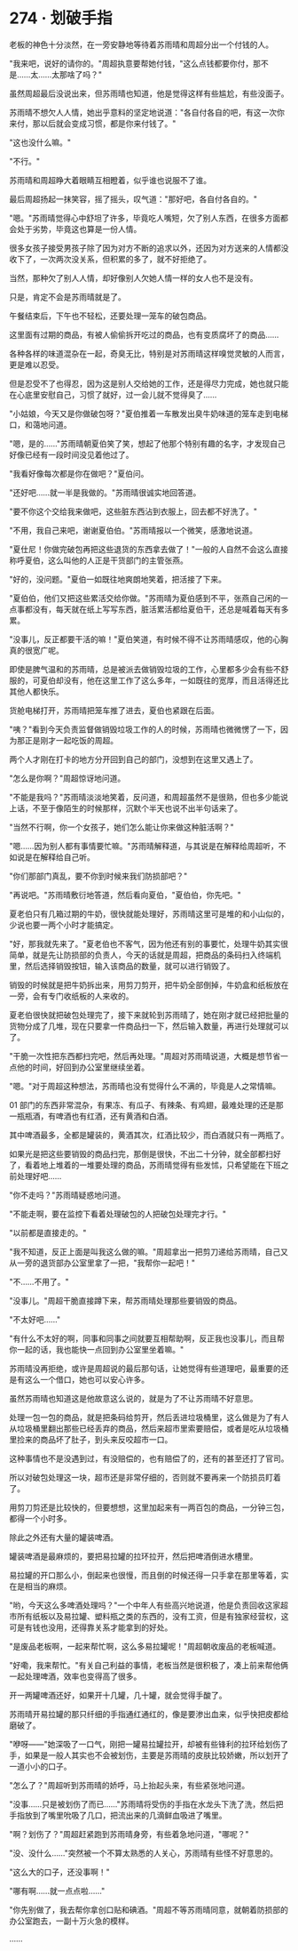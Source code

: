 <link rel="stylesheet" href="../styles/text.css" />
<h1>274 · 划破手指</h1>

老板的神色十分淡然，在一旁安静地等待着苏雨晴和周超分出一个付钱的人。

"我来吧，说好的请你的。"周超执意要帮她付钱，"这么点钱都要你付，那不是……太……太那啥了吗？"

虽然周超最后没说出来，但苏雨晴也知道，他是觉得这样有些尴尬，有些没面子。

苏雨晴不想欠人人情，她出乎意料的坚定地说道："各自付各自的吧，有这一次你来付，那以后就会变成习惯，都是你来付钱了。"

"这也没什么嘛。"

"不行。"

苏雨晴和周超睁大着眼睛互相瞪着，似乎谁也说服不了谁。

最后周超扬起一抹笑容，摇了摇头，叹气道："那好吧，各自付各自的。"

"嗯。"苏雨晴觉得心中舒坦了许多，毕竟吃人嘴短，欠了别人东西，在很多方面都会处于劣势，毕竟这也算是一份人情。

很多女孩子接受男孩子除了因为对方不断的追求以外，还因为对方送来的人情都没收下了，一次两次没关系，但积累的多了，就不好拒绝了。

当然，那种欠了别人人情，却好像别人欠她人情一样的女人也不是没有。

只是，肯定不会是苏雨晴就是了。

午餐结束后，下午也不轻松，还要处理一笼车的破包商品。

这里面有过期的商品，有被人偷偷拆开吃过的商品，也有变质腐坏了的商品……

各种各样的味道混杂在一起，奇臭无比，特别是对苏雨晴这样嗅觉灵敏的人而言，更是难以忍受。

但是忍受不了也得忍，因为这是别人交给她的工作，还是得尽力完成，她也就只能在心底里安慰自己，习惯了就好，过一会儿就不觉得臭了……

"小姑娘，今天又是你做破包呀？"夏伯推着一车散发出臭牛奶味道的笼车走到电梯口，和蔼地问道。

"嗯，是的……"苏雨晴朝夏伯笑了笑，想起了他那个特别有趣的名字，才发现自己好像已经有一段时间没见着他过了。

"我看好像每次都是你在做吧？"夏伯问。

"还好吧……就一半是我做的。"苏雨晴很诚实地回答道。

"要不你这个交给我来做吧，这些脏东西沾到衣服上，回去都不好洗了。"

"不用，我自己来吧，谢谢夏伯伯。"苏雨晴报以一个微笑，感激地说道。

"夏仕尼！你做完破包再把这些退货的东西拿去做了！"一般的人自然不会这么直接称呼夏伯，这么叫他的人正是干货部门的主管张燕。

"好的，没问题。"夏伯一如既往地爽朗地笑着，把活接了下来。

"夏伯伯，他们又把这些累活交给你做。"苏雨晴为夏伯感到不平，张燕自己闲的一点事都没有，每天就在纸上写写东西，脏活累活都给夏伯干，还总是喊着每天有多累。

"没事儿，反正都要干活的嘛！"夏伯笑道，有时候不得不让苏雨晴感叹，他的心胸真的很宽广呢。

即使是脾气温和的苏雨晴，总是被派去做销毁垃圾的工作，心里都多少会有些不舒服的，可夏伯却没有，他在这里工作了这么多年，一如既往的宽厚，而且活得还比其他人都快乐。

货舱电梯打开，苏雨晴把笼车推了进去，夏伯也紧跟在后面。

"咦？"看到今天负责监督做销毁垃圾工作的人的时候，苏雨晴也微微愣了一下，因为那正是刚才一起吃饭的周超。

两个人才刚在打卡的地方分开回到自己的部门，没想到在这里又遇上了。

"怎么是你啊？"周超惊讶地问道。

"不能是我吗？"苏雨晴淡淡地笑着，反问道，和周超虽然不是很熟，但也多少能说上话，不至于像陌生的时候那样，沉默个半天也说不出半句话来了。

"当然不行啊，你一个女孩子，她们怎么能让你来做这种脏活啊？"

"嗯……因为别人都有事情要忙嘛。"苏雨晴解释道，与其说是在解释给周超听，不如说是在解释给自己听。

"你们那部门真乱，要不你到时候来我们防损部吧？"

"再说吧。"苏雨晴敷衍地答道，然后看向夏伯，"夏伯伯，你先吧。"

夏老伯只有几箱过期的牛奶，很快就能处理好，苏雨晴这里可是堆的和小山似的，少说也要一两个小时才能搞定。

"好，那我就先来了。"夏老伯也不客气，因为他还有别的事要忙，处理牛奶其实很简单，就是先让防损部的负责人，今天的话就是周超，把商品的条码扫入终端机里，然后选择销毁按钮，输入该商品的数量，就可以进行销毁了。

销毁的时候就是把牛奶拆出来，用剪刀剪开，把牛奶全部倒掉，牛奶盒和纸板放在一旁，会有专门收纸板的人来收的。

夏老伯很快就把破包处理完了，接下来就轮到苏雨晴了，她在刚才就已经把批量的货物分成了几堆，现在只要拿一件商品扫一下，然后输入数量，再进行处理就可以了。

"干脆一次性把东西都扫完吧，然后再处理。"周超对苏雨晴说道，大概是想节省一点他的时间，好回到办公室里继续坐着。

"嗯。"对于周超这种想法，苏雨晴也没有觉得什么不满的，毕竟是人之常情嘛。

01 部门的东西非常混杂，有果冻、有瓜子、有辣条、有鸡翅，最难处理的还是那一瓶瓶酒，有啤酒也有红酒，还有黄酒和白酒。

其中啤酒最多，全都是罐装的，黄酒其次，红酒比较少，而白酒就只有一两瓶了。

如果光是把这些要销毁的商品扫完，那倒是很快，不出二十分钟，就全部都扫好了，看着地上堆着的一堆要处理的商品，苏雨晴觉得有些发怵，只希望能在下班之前处理好吧……

"你不走吗？"苏雨晴疑惑地问道。

"不能走啊，要在监控下看着处理破包的人把破包处理完才行。"

"以前都是直接走的。"

"我不知道，反正上面是叫我这么做的嘛。"周超拿出一把剪刀递给苏雨晴，自己又从一旁的退货部办公室里拿了一把，"我帮你一起吧！"

"不……不用了。"

"没事儿。"周超干脆直接蹲下来，帮苏雨晴处理那些要销毁的商品。

"不太好吧……"

"有什么不太好的啊，同事和同事之间就要互相帮助啊，反正我也没事儿，而且帮你一起的话，我也能快一点回到办公室里坐着嘛。"

苏雨晴没再拒绝，或许是周超说的最后那句话，让她觉得有些道理吧，最重要的还是有这么一个借口，她也可以安心许多。

虽然苏雨晴也知道这是他故意这么说的，就是为了不让苏雨晴不好意思。

处理一包一包的商品，就是把条码给剪开，然后丢进垃圾桶里，这么做是为了有人从垃圾桶里翻出那些已经丢弃的商品，然后来超市里索要赔偿，或者是吃从垃圾桶里捡来的商品坏了肚子，到头来反咬超市一口。

这种事情也不是没遇到过，有没赔偿的，也有赔偿了的，还有的甚至还打了官司。

所以对破包处理这一块，超市还是非常仔细的，否则就不要再来一个防损员盯着了。

用剪刀剪还是比较快的，但要想想，这里加起来有一两百包的商品，一分钟三包，都得一个小时多。

除此之外还有大量的罐装啤酒。

罐装啤酒是最麻烦的，要把易拉罐的拉环拉开，然后把啤酒倒进水槽里。

易拉罐的开口那么小，倒起来也很慢，而且倒的时候还得一只手拿在那里等着，实在是相当的麻烦。

"哟，今天这么多啤酒处理吗？"一个中年人有些高兴地说道，他是负责回收这家超市所有纸板以及易拉罐、塑料瓶之类的东西的，没有工资，但是有独家经营权，这可是有钱也没用，还得靠关系才能拿到的好处。

"是废品老板啊，一起来帮忙啊，这么多易拉罐呢！"周超朝收废品的老板喊道。

"好嘞，我来帮忙。"有关自己利益的事情，老板当然是很积极了，凑上前来帮他俩一起处理啤酒，效率也变得高了很多。

开一两罐啤酒还好，如果开十几罐，几十罐，就会觉得手酸了。

苏雨晴开易拉罐的那只纤细的手指通红通红的，像是要渗出血来，似乎快把皮都给磨破了。

"咿呀——"她深吸了一口气，刚把一罐易拉罐拉开，却被有些锋利的拉环给划伤了手，如果是一般人其实也不会被划伤，主要是苏雨晴的皮肤比较娇嫩，所以划开了一道小小的口子。

"怎么了？"周超听到苏雨晴的娇呼，马上抬起头来，有些紧张地问道。

"没事……只是被划伤了而已……"苏雨晴将受伤的手指在水龙头下洗了洗，然后把手指放到了嘴里吮吸了几口，把流出来的几滴鲜血吸进了嘴里。

"啊？划伤了？"周超赶紧跑到苏雨晴身旁，有些着急地问道，"哪呢？"

"没、没什么……"突然被一个不算太熟悉的人关心，苏雨晴有些怪不好意思的。

"这么大的口子，还没事啊！"

"哪有啊……就一点点啦……"

"你先别做了，我去帮你拿创口贴和碘酒。"周超不等苏雨晴同意，就朝着防损部的办公室跑去，一副十万火急的模样。

……
